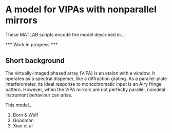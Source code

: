 # A model for VIPAs with nonparallel mirrors
These MATLAB scripts encode the model described in ...  

*** Work in progress ***

## Short background
The virtually-imaged phased array (VIPA) is an etalon with a window.  It operates as a spectral disperser, like a diffraction grating.  As a parallel-plate interferometer, its ideal response to monochromatic input is an Airy fringe pattern.  However, when the VIPA mirrors are not perfectly parallel, nonideal instrument behaviour can arise.

This model...

1. Born & Wolf
2. Goodman
3. Xiao et al
